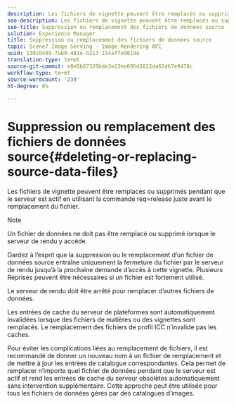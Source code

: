 ```yaml
---
description: Les fichiers de vignette peuvent être remplacés ou supprimés pendant que le serveur est actif en utilisant la commande req=release juste avant le remplacement du fichier.
seo-description: Les fichiers de vignette peuvent être remplacés ou supprimés pendant que le serveur est actif en utilisant la commande req=release juste avant le remplacement du fichier.
seo-title: Suppression ou remplacement des fichiers de données source
solution: Experience Manager
title: Suppression ou remplacement des fichiers de données source
topic: Scene7 Image Serving - Image Rendering API
uuid: 13dc0489-7ab0-481e-b213-214affe9819e
translation-type: tm+mt
source-git-commit: e8e5b07329bde3e23ee095d5022da62d67e9478c
workflow-type: tm+mt
source-wordcount: '239'
ht-degree: 0%

---
```



# Suppression ou remplacement des fichiers de données source{#deleting-or-replacing-source-data-files}

Les fichiers de vignette peuvent être remplacés ou supprimés pendant que le serveur est actif en utilisant la commande req=release juste avant le remplacement du fichier.

>[!NOTE]
>
>Un fichier de données ne doit pas être remplacé ou supprimé lorsque le serveur de rendu y accède.

Gardez à l’esprit que la suppression ou le remplacement d’un fichier de données source entraîne uniquement la fermeture du fichier par le serveur de rendu jusqu’à la prochaine demande d’accès à cette vignette. Plusieurs Reprises peuvent être nécessaires si un fichier est fortement utilisé.

Le serveur de rendu doit être arrêté pour remplacer d’autres fichiers de données.

Les entrées de cache du serveur de plateformes sont automatiquement invalidées lorsque des fichiers de matières ou des vignettes sont remplacés. Le remplacement des fichiers de profil ICC n’invalide pas les caches.

Pour éviter les complications liées au remplacement de fichiers, il est recommandé de donner un nouveau nom à un fichier de remplacement et de mettre à jour les entrées de catalogue correspondantes. Cela permet de remplacer n’importe quel fichier de données pendant que le serveur est actif et rend les entrées de cache du serveur obsolètes automatiquement sans intervention supplémentaire. Cette approche peut être utilisée pour tous les fichiers de données gérés par des catalogues d’images.
